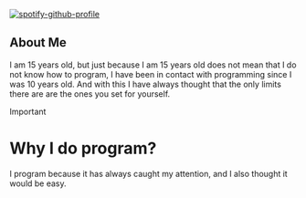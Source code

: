 [![spotify-github-profile](https://spotify-github-profile.vercel.app/api/view?uid=fdnjcc9z1bu6394m59r59z8r1&cover_image=true&theme=novatorem&show_offline=true&background_color=08485e&interchange=true&bar_color=f44336&bar_color_cover=true)](https://spotify-github-profile.vercel.app/api/view?uid=fdnjcc9z1bu6394m59r59z8r1&redirect=true)

## About Me
I am 15 years old, but just because I am 15 years old does not mean that I do not know how to program, I have been in contact with programming since I was 10 years old. And with this I have always thought that the only limits there are are the ones you set for yourself.
>[!IMPORTANT]
> # Why I do program?
> I program because it has always caught my attention, and I also thought it would be easy.
<!--
**KraunDew/KraunDew** is a ✨ _special_ ✨ repository because its `README.md` (this file) appears on your GitHub profile.

Here are some ideas to get you started:

- 🔭 I’m currently working on ...
- 🌱 I’m currently learning ...
- 👯 I’m looking to collaborate on ...
- 🤔 I’m looking for help with ...
- 💬 Ask me about ...
- 📫 How to reach me: ...
- 😄 Pronouns: ...
- ⚡ Fun fact: ...
-->
